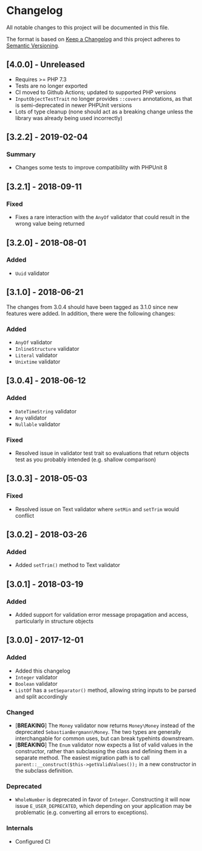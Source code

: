 # Changelog
All notable changes to this project will be documented in this file.

The format is based on [Keep a Changelog](http://keepachangelog.com/)
and this project adheres to [Semantic Versioning](http://semver.org/).

## [4.0.0] - Unreleased
- Requires >= PHP 7.3
- Tests are no longer exported
- CI moved to Github Actions; updated to supported PHP versions
- `InputObjectTestTrait` no longer provides `::covers` annotations, as that is semi-deprecated in newer PHPUnit versions
- Lots of type cleanup (none should act as a breaking change unless the library was already being used incorrectly)


## [3.2.2] - 2019-02-04
### Summary
- Changes some tests to improve compatibility with PHPUnit 8

## [3.2.1] - 2018-09-11
### Fixed
- Fixes a rare interaction with the `AnyOf` validator that could result in the wrong value being returned

## [3.2.0] - 2018-08-01
### Added
- `Uuid` validator

## [3.1.0] - 2018-06-21

The changes from 3.0.4 should have been tagged as 3.1.0 since new features were added.
In addition, there were the following changes:

### Added
- `AnyOf` validator
- `InlineStructure` validator
- `Literal` validator
- `Unixtime` validator

## [3.0.4] - 2018-06-12
### Added
- `DateTimeString` validator
- `Any` validator
- `Nullable` validator

### Fixed
- Resolved issue in validator test trait so evaluations that return objects test as you probably intended (e.g. shallow comparison)

## [3.0.3] - 2018-05-03
### Fixed
- Resolved issue on Text validator where `setMin` and `setTrim` would conflict

## [3.0.2] - 2018-03-26
### Added
- Added `setTrim()` method to Text validator

## [3.0.1] - 2018-03-19
### Added
- Added support for validation error message propagation and access, particularly in structure objects


## [3.0.0] - 2017-12-01
### Added
- Added this changelog
- `Integer` validator
- `Boolean` validator
- `ListOf` has a `setSeparator()` method, allowing string inputs to be parsed and split accordingly

### Changed
- [**BREAKING**] The `Money` validator now returns `Money\Money` instead of the deprecated `SebastianBergmann\Money`. The two types are generally interchangable for common uses, but can break typehints downstream.
- [**BREAKING**] The `Enum` validator now expects a list of valid values in the constructor, rather than subclassing the class and defining them in a separate method. The easiest migration path is to call `parent::__construct($this->getValidValues());` in a new constructor in the subclass definition.

### Deprecated
- `WholeNumber` is deprecated in favor of `Integer`. Constructing it will now issue `E_USER_DEPRECATED`, which depending on your application may be problematic (e.g. converting all errors to exceptions).

### Internals
- Configured CI
